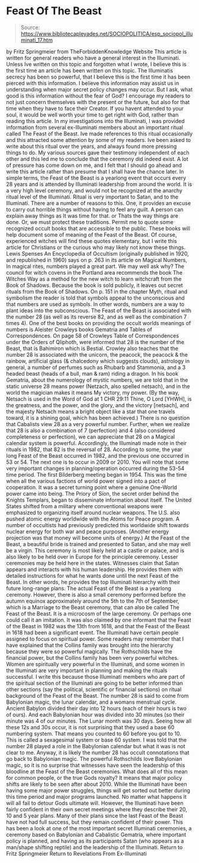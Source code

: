 # Feast Of The Beast

> Source: https://www.bibliotecapleyades.net/SOCIOPOLITICA/esp_sociopol_illuminati_17.htm

by Fritz Springmeier from TheForbiddenKnowledge Website
This article is written for general readers who have a general interest in the Illuminati. Unless Ive written on this topic and forgotten what I wrote, I believe this is the first time an article has been written on this topic. The Illuminatis secrecy has been so powerful, that I believe this is the first time it has been pierced with this information. I believe this information may assist us in understanding when major secret policy changes may occur.
But I ask, what good is this information without the fear of God? I encourage my readers to not just concern themselves with the present or the future, but also for that time when they have to face their Creator. If you havent attended to your soul, it would be well worth your time to get right with God, rather than reading this article. In my investigations into the Illuminati, I was provided information from several ex-Illuminati members about an important ritual called The Feast of the Beast. Ive made references to this ritual occasionally and this attracted some attention by some of my readers. Ive been asked to write about this ritual over the years, and always found more pressing things to do.
My various sources gave their testimony independent of each other and this led me to conclude that the ceremony did indeed exist. A lot of pressure has come down on me, and I felt that I should go ahead and write this article rather than presume that I shall have the chance later. In simple terms, the Feast of the Beast is a yearlong event that occurs every 28 years and is attended by Illuminati leadership from around the world. It is a very high level ceremony, and would not be recognized at the anarchy ritual level of the Illuminati. Ritual is very important to Satan, and to the Illuminati. There are a number of reasons to this. One, it provides an excuse to carry out horrible things without having to feel any guilt. A person can explain away things as It was time for that. or Thats the way things are done. Or, we must protect these traditions. Permit me to quote some recognized occult books that are accessible to the public. These books will help document some of meaning of the Feast of the Beast. Of course, experienced witches will find these quotes elementary, but I write this article for Christians or the curious who may likely not know these things. Lewis Spenses An Encyclopedia of Occultism (originally published in 1920, and republished in 1960) says on p. 263 in its article on Magical Numbers, In magical rites, numbers played a great part. We may well ask why? The council for witch covens in the Portland area recommends the book The Witches Way as a method for the new witch to learn witchcraft from the Book of Shadows. Because the book is sold publicly, it leaves out secret rituals from the Book of Shadows. On p. 151 in the chapter Myth, ritual and symbolism the reader is told that symbols appeal to the unconscious and that numbers are used as symbols. In other words, numbers are a way to plant ideas into the subconscious. The Feast of the Beast is associated with the number 28 (as well as its reverse 82, and as well as the combination 7 times 4). One of the best books on providing the occult worlds meanings of numbers is Aleister Crowleys books Gematria and Tables of Correspondences. On page 58 of Crowleys Table of Correspondences under the Orders of Qliphoth, were informed that 28 is the number of the Beast, that is Bahimiron which is Bestial.
Crowley also teaches that the number 28 is associated with the unicorn, the peacock, the peacock & the rainbow, artificial glass (& chalcedony which suggests clouds), astrology in general, a number of perfumes such as Rhubarb and Stammonia, and a 3 headed beast (heads of a bull, man & ram) riding a dragon. In his book Gematria, about the numerology of mystic numbers, we are told that in the static universe 28 means power (Netzach, also spelled netsach), and in the world the magician makes it means My victory, my power. (By the way, Netsach is used in the Word of God at 1 CHR 29:11 Thine, O Lord [YHWH], is the greatness, and the power, and the glory, and the victory [netsach], and the majesty Netsach means a bright object like a star that one travels toward, it is a shining goal, which has been achieved.) There is no question that Cabalists view 28 as a very powerful number. Further, when we realize that 28 is also a combination of 7 (perfection) and 4 (also considered completeness or perfection), we can appreciate that 28 on a Magical calendar system is powerful. Accordingly, the Illuminati made note in their rituals in 1982, that 82 is the reversal of 28. According to some, the year long Feast of the Beast occurred in 1982, and the previous one occurred in 53 or 54. The next one is to occur in 2009 or 2010. You will note that some very important changes in planning/operation occurred during the 53-54 time period. The first Bilderberg meeting began in 1954. This was the time when all the various factions of world power signed into a pact of cooperation. It was a secret turning point where a genuine One-World power came into being. The Priory of Sion, the secret order behind the Knights Templars, began to disseminate information about itself.
The United States shifted from a military where conventional weapons were emphasized to organizing itself around nuclear weapons. The U.S. also pushed atomic energy worldwide with the Atoms for Peace program. A number of occultists had previously predicted this worldwide shift towards nuclear energy for both war and peace purposes. (Another energy projection was that money will become units of energy.) At the Feast of the Beast, a beautiful bride is trained and presented to Satan, and she may well be a virgin. This ceremony is most likely held at a castle or palace, and is also likely to be held over in Europe for the principle ceremony. Lesser ceremonies may be held here in the states. Witnesses claim that Satan appears and interacts with his human leadership. He provides them with detailed instructions for what he wants done until the next Feast of the Beast. In other words, he provides the top Illuminati hierarchy with their future long-range plans. The actual Feast of the Beast is a yearlong ceremony. However, there is also a small ceremony performed before the autumn equinox approximately around the 5th to the 7th of September, which is a Marriage to the Beast ceremony, that can also be called The Feast of the Beast. It is a microcosm of the large ceremony. Or perhaps one could call it an imitation. It was also claimed by one informant that the Feast of the Beast in 1982 was the 13th from 1618, and that the Feast of the Beast in 1618 had been a significant event. The Illuminati have certain people assigned to focus on spiritual power. Some readers may remember that I have explained that the Collins family was brought into the hierarchy because they were so powerful magically. The Rothschilds have the financial power, but the Collins family has been very powerful witches.
Women are spiritually very powerful in the Illuminati, and some women in the Illuminati are very important in planning and making the rituals successful. I write this because those Illuminati members who are part of the spiritual section of the Illuminati are going to be better informed than other sections (say the political, scientific or financial sections) on ritual background of the Feast of the Beast. The number 28 is said to come from Babylonian magic, the lunar calendar, and a womans menstrual cycle. Ancient Babylon divided their day into 12 hours (each of their hours is two of ours). And each Babylonian hour was divided into 30 minutes (so their minute was 4 of our minutes. The Lunar month was 30 days. Seeing how all these 12s and 30s occur, it is not surprising that they used a base 60 numbering system.
That means you counted to 60 before you got to 10. This is called a sexagesimal system or base 60 system. I was told that the number 28 played a role in the Babylonian calendar but what it was is not clear to me. Anyway, it is likely the number 28 has occult connotations that go back to Babylonian magic. The powerful Rothschilds love Babylonian magic, so it is no surprise that witnesses have seen the leadership of this bloodline at the Feast of the Beast ceremonies. What does all of this mean for common people, or the true Gods royalty? It means that major policy shifts are likely to be seen after about 2010. While the Illuminati have been having some major power struggles, things will get sorted out better during this time period and major programs launched. No matter what happens it will all fail to detour Gods ultimate will. However, the Illuminati have been fairly confident in their own secret meetings where they describe their 20, 10 and 5 year plans. Many of their plans since the last Feast of the Beast have not had full success, but they remain confident of their power. This has been a look at one of the most important secret Illuminati ceremonies, a ceremony based on Babylonian and Cabalistic Gematria, where important policy is planned, and having as its participants Satan (who appears as a man/shape shifting reptile) and the leadership of the Illuminati.
Return to Fritz Springmeier
Return to Revelations From Ex-Illuminati
